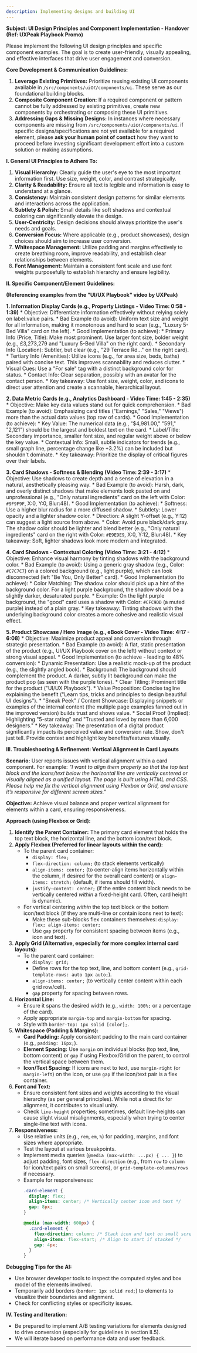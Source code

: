```yaml
---
description: Implementing designs and building UI
---
```

**Subject: UI Design Principles and Component Implementation - Handover (Ref: UXPeak Playbook Promo)**

Please implement the following UI design principles and specific component examples. The goal is to create user-friendly, visually appealing, and effective interfaces that drive user engagement and conversion.

**Core Development & Communication Guidelines:**

1.  **Leverage Existing Primitives:** Prioritize reusing existing UI components available in `/src/components/ui`or`/components/ui`. These serve as our foundational building blocks.
2.  **Composite Component Creation:** If a required component or pattern cannot be fully addressed by existing primitives, create new components by orchestrating or composing these UI primitives.
3.  **Addressing Gaps & Missing Designs:** In instances where necessary components are missing from `/src/components/ui`or`/components/ui`. if specific designs/specifications are not yet available for a required element, please **ask your human point of contact** how they want to proceed before investing significant development effort into a custom solution or making assumptions.

**I. General UI Principles to Adhere To:**

1.  **Visual Hierarchy:** Clearly guide the user's eye to the most important information first. Use size, weight, color, and contrast strategically.
2.  **Clarity & Readability:** Ensure all text is legible and information is easy to understand at a glance.
3.  **Consistency:** Maintain consistent design patterns for similar elements and interactions across the application.
4.  **Subtlety & Polish:** Small details like soft shadows and contextual coloring can significantly elevate the design.
5.  **User-Centricity:** Design decisions should always prioritize the user's needs and goals.
6.  **Conversion Focus:** Where applicable (e.g., product showcases), design choices should aim to increase user conversion.
7.  **Whitespace Management:** Utilize padding and margins effectively to create breathing room, improve readability, and establish clear relationships between elements.
8.  **Font Management:** Maintain a consistent font scale and use font weights purposefully to establish hierarchy and ensure legibility.

**II. Specific Component/Element Guidelines:**

**(Referencing examples from the "UI/UX Playbook" video by UXPeak)**

**1. Information Display Cards (e.g., Property Listings - Video Time: 0:58 - 1:39)**
    * Objective: Differentiate information effectively without relying solely on label:value pairs.
    * Bad Example (to avoid): Uniform text size and weight for all information, making it monotonous and hard to scan (e.g., "Luxury 5-Bed Villa" card on the left).
    * Good Implementation (to achieve):
        * Primary Info (Price, Title): Make most prominent. Use larger font size, bolder weight (e.g., £3,273,279 and "Luxury 5-Bed Villa" on the right card).
        * Secondary Info (Location): Subtler, but clear (e.g., "29 Terrace Rd..." on the right card).
        * Tertiary Info (Amenities): Utilize icons (e.g., for area size, beds, baths) paired with concise text. This improves scannability and reduces clutter.
        * Visual Cues: Use a "For sale" tag with a distinct background color for status.
        * Contact Info: Clear separation, possibly with an avatar for the contact person.
    * Key takeaway: Use font size, weight, color, and icons to direct user attention and create a scannable, hierarchical layout.

**2. Data Metric Cards (e.g., Analytics Dashboard - Video Time: 1:45 - 2:35)**
    * Objective: Make key data values stand out for quick comprehension.
    * Bad Example (to avoid): Emphasizing card titles ("Earnings," "Sales," "Views") more than the actual data values (top row of cards).
    * Good Implementation (to achieve):
        * Key Value: The numerical data (e.g., "$4,981.00," "591," "2,121") should be the largest and boldest text on the card.
        * Label/Title: Secondary importance, smaller font size, and regular weight above or below the key value.
        * Contextual Info: Small, subtle indicators for trends (e.g., small graph line, percentage change like +3.2%) can be included but shouldn't dominate.
    * Key takeaway: Prioritize the display of critical figures over their labels.

**3. Card Shadows - Softness & Blending (Video Time: 2:39 - 3:17)**
    * Objective: Use shadows to create depth and a sense of elevation in a natural, aesthetically pleasing way.
    * Bad Example (to avoid): Harsh, dark, and overly distinct shadows that make elements look pasted on and unprofessional (e.g., "Only natural ingredients" card on the left with Color: `#9F9F9F`, X:0, Y:0, Blur:48).
    * Good Implementation (to achieve):
        * Softness: Use a higher blur radius for a more diffused shadow.
        * Subtlety: Lower opacity and a lighter shadow color.
        * Direction: A slight Y-offset (e.g., Y:12) can suggest a light source from above.
        * Color: Avoid pure black/dark gray. The shadow color should be lighter and blend better (e.g., "Only natural ingredients" card on the right with Color: `#E9E9E9`, X:0, Y:12, Blur:48).
    * Key takeaway: Soft, lighter shadows look more modern and integrated.

**4. Card Shadows - Contextual Coloring (Video Time: 3:21 - 4:12)**
    * Objective: Enhance visual harmony by tinting shadows with the background color.
    * Bad Example (to avoid): Using a generic gray shadow (e.g., Color: `#C7C7C7`) on a colored background (e.g., light purple), which can look disconnected (left "Be You, Only Better" card).
    * Good Implementation (to achieve):
        * Color Matching: The shadow color should pick up a hint of the background color. For a light purple background, the shadow should be a slightly darker, desaturated purple.
        * Example: On the light purple background, the "good" card uses a shadow with Color: `#CFC9DD` (a muted purple) instead of a plain gray.
    * Key takeaway: Tinting shadows with the underlying background color creates a more cohesive and realistic visual effect.

**5. Product Showcase / Hero Image (e.g., eBook Cover - Video Time: 4:17 - 6:08)**
    * Objective: Maximize product appeal and conversion through strategic presentation.
    * Bad Example (to avoid): A flat, static presentation of the product (e.g., UI/UX Playbook cover on the left) without context or strong visual appeal.
    * Good Implementation (to achieve - leading to 48% conversion):
        * Dynamic Presentation: Use a realistic mock-up of the product (e.g., the slightly angled book).
        * Background: The background should complement the product. A darker, subtly lit background can make the product pop (as seen with the purple tones).
        * Clear Titling: Prominent title for the product ("UI/UX Playbook").
        * Value Proposition: Concise tagline explaining the benefit ("Learn tips, tricks and principles to design beautiful UI designs").
        * "Sneak Peek" / Content Showcase: Displaying snippets or examples of the internal content (the multiple page examples fanned out in the improved version) builds trust and shows value.
        * Social Proof (Implied): Highlighting "5-star rating" and "Trusted and loved by more than 6,000 designers."
    * Key takeaway: The presentation of a digital product significantly impacts its perceived value and conversion rate. Show, don't just tell. Provide context and highlight key benefits/features visually.

**III. Troubleshooting & Refinement: Vertical Alignment in Card Layouts**

**Scenario:** User reports issues with vertical alignment within a card component. For example: _"I want to align them properly so that the top text block and the icons/text below the horizontal line are vertically centered or visually aligned as a unified layout. The page is built using HTML and CSS. Please help me fix the vertical alignment using Flexbox or Grid, and ensure it’s responsive for different screen sizes."_

**Objective:** Achieve visual balance and proper vertical alignment for elements within a card, ensuring responsiveness.

**Approach (using Flexbox or Grid):**

1.  **Identify the Parent Container:** The primary card element that holds the top text block, the horizontal line, and the bottom icon/text block.
2.  **Apply Flexbox (Preferred for linear layouts within the card):**
    * To the parent card container:
        * `display: flex;`
        * `flex-direction: column;` (to stack elements vertically)
        * `align-items: center;` (to center-align items horizontally within the column, if desired for the overall card content) or `align-items: stretch;` (default, if items should fill width).
        * `justify-content: center;` (if the entire content block needs to be vertically centered _within_ a fixed-height card. Often, card height is dynamic).
    * For vertical centering _within_ the top text block or the bottom icon/text block (if they are multi-line or contain icons next to text):
        * Make these sub-blocks flex containers themselves: `display: flex; align-items: center;`
        * Use `gap` property for consistent spacing between items (e.g., icon and text).
3.  **Apply Grid (Alternative, especially for more complex internal card layouts):**
    * To the parent card container:
        * `display: grid;`
        * Define rows for the top text, line, and bottom content (e.g., `grid-template-rows: auto 1px auto;`).
        * `align-items: center;` (to vertically center content within each grid row/cell).
        * `gap` property for spacing between rows.
4.  **Horizontal Line:**
    * Ensure it spans the desired width (e.g., `width: 100%;` or a percentage of the card).
    * Apply appropriate `margin-top` and `margin-bottom` for spacing.
    * Style with `border-top: 1px solid [color];`.
5.  **Whitespace (Padding & Margins):**
    * **Card Padding:** Apply consistent padding to the main card container (e.g., `padding: 16px;`).
    * **Element Spacing:** Use `margin` on individual blocks (top text, line, bottom content) or `gap` if using Flexbox/Grid on the parent, to control the vertical space between them.
    * **Icon/Text Spacing:** If icons are next to text, use `margin-right` (or `margin-left`) on the icon, or use `gap` if the icon/text pair is a flex container.
6.  **Font and Text:**
    * Ensure consistent font sizes and weights according to the visual hierarchy (as per general principles). While not a direct fix for alignment, it contributes to visual unity.
    * Check `line-height` properties; sometimes, default line-heights can cause slight visual misalignments, especially when trying to center single-line text with icons.
7.  **Responsiveness:**
    * Use relative units (e.g., `rem`, `em`, `%`) for padding, margins, and font sizes where appropriate.
    * Test the layout at various breakpoints.
    * Implement media queries (`@media (max-width: ...px) { ... }`) to adjust padding, font sizes, `flex-direction` (e.g., from `row` to `column` for icon/text pairs on small screens), or `grid-template-columns/rows` if necessary.
    * Example for responsiveness:
        ```css
        .card-element {
          display: flex;
          align-items: center; /* Vertically center icon and text */
          gap: 8px;
        }

        @media (max-width: 600px) {
          .card-element {
            flex-direction: column; /* Stack icon and text on small screens */
            align-items: flex-start; /* Align to start if stacked */
            gap: 4px;
          }
        }
        ```

**Debugging Tips for the AI:**

* Use browser developer tools to inspect the computed styles and box model of the elements involved.
* Temporarily add borders (`border: 1px solid red;`) to elements to visualize their boundaries and alignment.
* Check for conflicting styles or specificity issues.

**IV. Testing and Iteration:**

* Be prepared to implement A/B testing variations for elements designed to drive conversion (especially for guidelines in section II.5).
* We will iterate based on performance data and user feedback.

---

